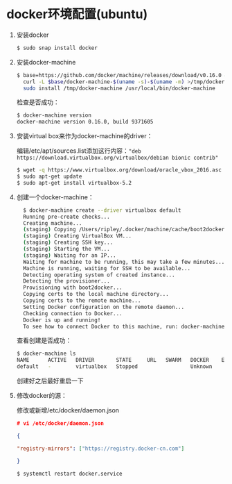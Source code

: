 # docker环境配置(ubuntu)

1. 安装docker

   ```bash
   $ sudo snap install docker
   ```

2. 安装docker-machine 

   ```bash
   $ base=https://github.com/docker/machine/releases/download/v0.16.0 &&
     curl -L $base/docker-machine-$(uname -s)-$(uname -m) >/tmp/docker-machine &&
     sudo install /tmp/docker-machine /usr/local/bin/docker-machine
   ```

   检查是否成功：

   ```bash
   $ docker-machine version
   docker-machine version 0.16.0, build 9371605
   ```

   

3. 安装virtual box来作为docker-machine的driver：

   编辑/etc/apt/sources.list添加这行内容：`"deb https://download.virtualbox.org/virtualbox/debian bionic contrib"` 

   ```bash
   $ wget -q https://www.virtualbox.org/download/oracle_vbox_2016.asc -O- | sudo apt-key add - 
   $ sudo apt-get update 
   $ sudo apt-get install virtualbox-5.2
   ```

   

4. 创建一个docker-machine：

   ```bash
     $ docker-machine create --driver virtualbox default
     Running pre-create checks...
     Creating machine...
     (staging) Copying /Users/ripley/.docker/machine/cache/boot2docker.iso to /Users/ripley/.docker/machine/machines/default/boot2docker.iso...
     (staging) Creating VirtualBox VM...
     (staging) Creating SSH key...
     (staging) Starting the VM...
     (staging) Waiting for an IP...
     Waiting for machine to be running, this may take a few minutes...
     Machine is running, waiting for SSH to be available...
     Detecting operating system of created instance...
     Detecting the provisioner...
     Provisioning with boot2docker...
     Copying certs to the local machine directory...
     Copying certs to the remote machine...
     Setting Docker configuration on the remote daemon...
     Checking connection to Docker...
     Docker is up and running!
     To see how to connect Docker to this machine, run: docker-machine env default
   ```

   查看创建是否成功：

   ```bash
   $ docker-machine ls
   NAME      ACTIVE   DRIVER       STATE     URL   SWARM   DOCKER    ERRORS
   default   -        virtualbox   Stopped                 Unknown   
   ```

   创建好之后最好重启一下

5. 修改docker的源：

   修改或新增/etc/docker/daemon.json

   ```json
   # vi /etc/docker/daemon.json
   
   {
   
   "registry-mirrors": ["https://registry.docker-cn.com"]
   
   }
   
   
   ```

   ```bash
   $ systemctl restart docker.service
   ```

